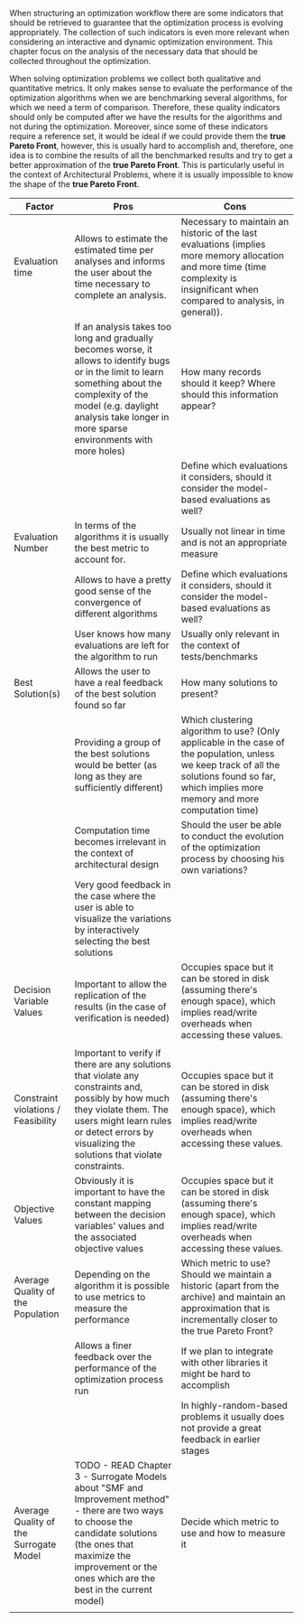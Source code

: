 

When structuring an optimization workflow there are some indicators that should be retrieved to guarantee that the optimization process is evolving appropriately. The collection of such indicators is even more relevant when considering an interactive and dynamic optimization environment. This chapter focus on the analysis of the necessary data that should be collected throughout the optimization.

When solving optimization problems we collect both qualitative and quantitative metrics. It only makes sense to evaluate the performance of the optimization algorithms when we are benchmarking several algorithms, for which we need a term of comparison. Therefore, these quality indicators should only be computed after we have the results for the algorithms and not during the optimization. Moreover, since some of these indicators require a reference set, it would be ideal if we could provide them the **true Pareto Front**, however, this is usually hard to accomplish and, therefore, one idea is to combine the results of all the benchmarked results and try to get a better approximation of the **true Pareto Front**. This is particularly useful in the context of Architectural Problems, where it is usually impossible to know the shape of the **true Pareto Front**.




| ﻿Factor                                 	| Pros                                                                                                                                                                                                                                        	| Cons                                                                                                                                                                                            	|
|----------------------------------------	|---------------------------------------------------------------------------------------------------------------------------------------------------------------------------------------------------------------------------------------------	|-------------------------------------------------------------------------------------------------------------------------------------------------------------------------------------------------	|
| Evaluation time                        	| Allows to estimate the estimated time per analyses and informs the user about the time necessary to complete an analysis.                                                                                                                   	| Necessary to maintain an historic of the last evaluations (implies more memory allocation and more time (time complexity is insignificant when compared to analysis, in general)).              	|
|                                        	| If an analysis takes too long and gradually becomes worse, it allows to identify bugs or in the limit to learn something about the complexity of the model (e.g. daylight analysis take longer in more sparse environments with more holes) 	| How many records should it keep? Where should this information appear?                                                                                                                          	|
|                                        	|                                                                                                                                                                                                                                             	| Define which evaluations it considers, should it consider the model-based evaluations as well?                                                                                                  	|
| Evaluation Number                      	| In terms of the algorithms it is usually the best metric to account for.                                                                                                                                                                    	| Usually not linear in time and is not an appropriate measure                                                                                                                                    	|
|                                        	| Allows to have a pretty good sense of the convergence of different algorithms                                                                                                                                                               	| Define which evaluations it considers, should it consider the model-based evaluations as well?                                                                                                  	|
|                                        	| User knows how many evaluations are left for the algorithm to run                                                                                                                                                                           	| Usually only relevant in the context of tests/benchmarks                                                                                                                                        	|
| Best Solution(s)                       	| Allows the user to have a real feedback of the best solution found so far                                                                                                                                                                   	| How many solutions to present?                                                                                                                                                                  	|
|                                        	| Providing  a group of the best solutions would be better (as long as they are sufficiently different)                                                                                                                                       	| Which clustering algorithm to use? (Only applicable in the case of the population, unless we keep track of all the solutions found so far, which implies more memory and more computation time) 	|
|                                        	| Computation time becomes irrelevant in the context of architectural design                                                                                                                                                                  	| Should the user be able to conduct the evolution of the optimization process by choosing his own variations?                                                                                    	|
|                                        	| Very good feedback in the case where the user is able to visualize the variations by interactively selecting the best solutions                                                                                                             	|                                                                                                                                                                                                 	|
| Decision Variable Values               	| Important to allow the replication of the results (in the case of verification is needed)                                                                                                                                                   	| Occupies space but it can be stored in disk (assuming there's enough space), which implies read/write overheads when accessing these values.                                                    	|
|                                        	|                                                                                                                                                                                                                                             	|                                                                                                                                                                                                 	|
| Constraint violations / Feasibility    	| Important to verify if there are any solutions that violate any constraints and, possibly by how much they violate them. The users might learn rules or detect errors by visualizing the solutions that violate constraints.                	| Occupies space but it can be stored in disk (assuming there's enough space), which implies read/write overheads when accessing these values.                                                    	|
| Objective Values                       	| Obviously it is important to have the constant mapping between the decision variables' values and the associated objective values                                                                                                           	| Occupies space but it can be stored in disk (assuming there's enough space), which implies read/write overheads when accessing these values.                                                    	|
| Average Quality of the Population      	| Depending on the algorithm it is possible to use metrics to measure the performance                                                                                                                                                         	| Which metric to use? Should we maintain a historic (apart from the archive) and maintain an approximation that is incrementally closer to the true Pareto Front?                                	|
|                                        	| Allows a finer feedback over the performance of the optimization process run                                                                                                                                                                	| If we plan to integrate with other libraries it might be hard to accomplish                                                                                                                     	|
|                                        	|                                                                                                                                                                                                                                             	| In highly-random-based problems it usually does not provide a great feedback in earlier stages                                                                                                  	|
| Average Quality of the Surrogate Model 	| TODO - READ Chapter 3 - Surrogate Models about "SMF and Improvement method" - there are two ways to choose the candidate solutions (the ones that maximize the improvement or the ones which are the best in the current model)             	| Decide which metric to use and how to measure it                                                                                                                                                	|
|                                        	|                                                                                                                                                                                                                                             	|                                                                                                                                                                                                 	|


